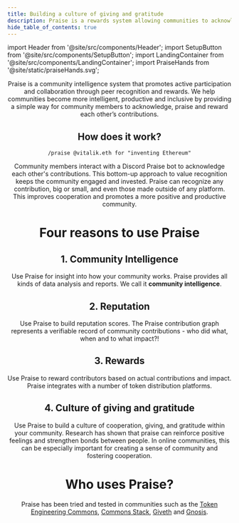 ```yaml
---
title: Building a culture of giving and gratitude
description: Praise is a rewards system allowing communities to acknowledge and reward member contributions.
hide_table_of_contents: true
---
```


import Header from '@site/src/components/Header';
import SetupButton from '@site/src/components/SetupButton';
import LandingContainer from '@site/src/components/LandingContainer';
import PraiseHands from '@site/static/praiseHands.svg';

<LandingContainer>

<Header/>

<PraiseHands class="small-praise-hands"/>

Praise is a community intelligence system that promotes active participation and collaboration through peer recognition and rewards. We help communities become more intelligent, productive and inclusive by providing a simple way for community members to acknowledge, praise and reward each other’s contributions.

<div class="black-section">

## How does it work?

```
/praise @vitalik.eth for "inventing Ethereum"
```

Community members interact with a Discord Praise bot to acknowledge each other's contributions. This bottom-up approach to value recognition keeps the community engaged and invested. Praise can recognize any contribution, big or small, and even those made outside of any platform. This improves cooperation and promotes a more positive and productive community.

</div>

<SetupButton/>

# Four reasons to use Praise

## 1. Community Intelligence

Use Praise for insight into how your community works. Praise provides all kinds of data analysis and reports. We call it **community intelligence**.

<PraiseHands class="tiny-praise-hands"/>

## 2. Reputation

Use Praise to build reputation scores. The Praise contribution graph represents a verifiable record of community contributions - who did what, when and to what impact?!
<PraiseHands class="tiny-praise-hands"/>

## 3. Rewards

Use Praise to reward contributors based on actual contributions and impact. Praise integrates with a number of token distribution platforms.
<PraiseHands class="tiny-praise-hands"/>

## 4. Culture of giving and gratitude

Use Praise to build a culture of cooperation, giving, and gratitude within your community. Research has shown that praise can reinforce positive feelings and strengthen bonds between people. In online communities, this can be especially important for creating a sense of community and fostering cooperation.

<div class="black-section">

# Who uses Praise?

Praise has been tried and tested in communities such as the [Token Engineering Commons](https://tecommons.org), [Commons Stack](https://commonsstack.org), [Giveth](https://giveth.io) and [Gnosis](https://gnosischain.com/).

</div>

<SetupButton/>

</LandingContainer>

